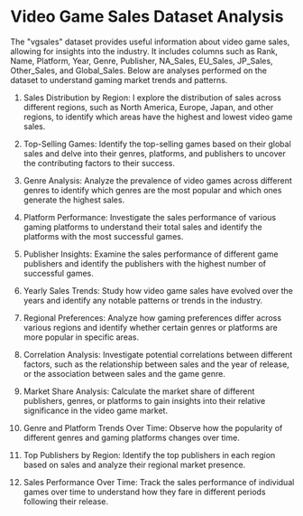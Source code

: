 # Video Game Sales Dataset Analysis
The "vgsales" dataset provides useful information about video game sales, allowing for insights into the industry. It includes columns such as Rank, Name, Platform, Year, Genre, Publisher, NA_Sales, EU_Sales, JP_Sales, Other_Sales, and Global_Sales. Below are analyses performed on the dataset to understand gaming market trends and patterns.

1. Sales Distribution by Region: I explore the distribution of sales across different regions, such as North America, Europe, Japan, and other regions, to identify which areas have the highest and lowest video game sales.

2. Top-Selling Games: Identify the top-selling games based on their global sales and delve into their genres, platforms, and publishers to uncover the contributing factors to their success.

3. Genre Analysis: Analyze the prevalence of video games across different genres to identify which genres are the most popular and which ones generate the highest sales.

4. Platform Performance: Investigate the sales performance of various gaming platforms to understand their total sales and identify the platforms with the most successful games.

5. Publisher Insights: Examine the sales performance of different game publishers and identify the publishers with the highest number of successful games.

6. Yearly Sales Trends: Study how video game sales have evolved over the years and identify any notable patterns or trends in the industry.

7. Regional Preferences: Analyze how gaming preferences differ across various regions and identify whether certain genres or platforms are more popular in specific areas.

8. Correlation Analysis: Investigate potential correlations between different factors, such as the relationship between sales and the year of release, or the association between sales and the game genre.

9. Market Share Analysis: Calculate the market share of different publishers, genres, or platforms to gain insights into their relative significance in the video game market.

10. Genre and Platform Trends Over Time: Observe how the popularity of different genres and gaming platforms changes over time.

11. Top Publishers by Region: Identify the top publishers in each region based on sales and analyze their regional market presence.

12. Sales Performance Over Time: Track the sales performance of individual games over time to understand how they fare in different periods following their release.
